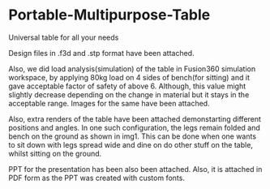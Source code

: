 # Portable-Multipurpose-Table
Universal table for all your needs

Design files in .f3d and .stp format have been attached.

Also, we did load analysis(simulation) of the table in Fusion360 simulation workspace, by applying 80kg load on 4 sides of bench(for sitting) and it gave acceptable factor of safety of above 6. Although, this value might slightly decrease depending on the change in material but it stays in the acceptable range. Images for the same have been attached.

Also, extra renders of the table have been attached demonstarting different positions and angles. In one such configuration, the legs remain folded and bench on the ground as shown in img1. This can be done when one wants to sit down with legs spread wide and dine on do other stuff on the table, whilst sitting on the ground.

PPT for the presentation has been also been attached. Also, it is attached in PDF form as the PPT was created with custom fonts.

